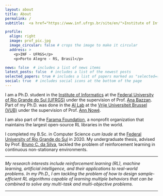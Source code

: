 ```yaml
---
layout: about
title: About
permalink: /
subtitle:  <a href="https://www.inf.ufrgs.br/site/en/">Institute of Informatics</a> at <a href="http://www.ufrgs.br/english/home">Federal University of Rio Grande do Sul (UFRGS)</a> and <a href="https://farama.org/team">Farama Foundation</a> <br>lnalegre@inf.ufrgs.br

profile:
  align: right
  image: prof_pic.jpg
  image_circular: false # crops the image to make it circular
  address: >
    <p>INF - UFRGS</p>
    <p>Porto Alegre - RS, Brasil</p>

news: false  # includes a list of news items
latest_posts: false  # includes a list of the newest posts
selected_papers: true # includes a list of papers marked as "selected={true}"
social: true  # includes social icons at the bottom of the page
---
```


I am a Ph.D. student in the <a href="https://www.inf.ufrgs.br/site/en/">Institute of Informatics</a> at the <a href="http://www.ufrgs.br/english/home">Federal University of Rio Grande do Sul (UFRGS)</a> under the supervision of Prof. <a href="https://www.inf.ufrgs.br/~bazzan/">Ana Bazzan</a>.
Part of my Ph.D. was done in the <a href="https://ai.vub.ac.be/">AI Lab</a> at the <a href="https://www.vub.be/">Vrije Universiteit Brussel (VUB)</a> under the supervision of Prof. <a href="https://ai.vub.ac.be/team/ann-nowe/">Ann Nowé</a>.

I am also part of the <a href="https://farama.org/team">Farama Foundation</a>, a nonprofit organization that maintains the largest open-source RL libraries in the world.

I completed my B.Sc. in Computer Science <i>cum laude</i> at the <a href="http://www.ufrgs.br/english/home">Federal University of Rio Grande do Sul</a> in 2020.
My undergraduate thesis, advised by Prof. <a href="https://people.cs.umass.edu/~bsilva">Bruno C. da Silva</a>, tackled the problem of reinforcement learning in continuous non-stationary environments.

<hr>
<i>My research interests include reinforcement learning (RL), machine learning, artificial intelligence, and their applications to real-world problems. 
In my Ph.D., I am tackling the problem of how to design sample-efficient RL algorithms capable of learning multiple behaviors that can be combined to solve any multi-task and multi-objective problems.
</i>
<hr>

<!-- In Winter of 2020, I worked as an intern researcher at the <a href="https://www.tu.berlin/en/">Technische Universität Berlin</a>, under supervision of Prof. <a href="https://www.tu-berlin.de/?id=12926">Kai Nagel</a>. -->


<!-- Write your biography here. Tell the world about yourself. 
Link to your favorite [subreddit](http://reddit.com). 
You can put a picture in, too. 
The code is already in, just name your picture `prof_pic.jpg` and put it in the `img/` folder.
 -->
<!-- Put your address / P.O. box / other info right below your picture. You can also disable any of these elements by editing `profile` property of the YAML header of your `_pages/about.md`. Edit `_bibliography/papers.bib` and Jekyll will render your [publications page](/al-folio/publications/) automatically.

Link to your social media connections, too. This theme is set up to use [Font Awesome icons](http://fortawesome.github.io/Font-Awesome/) and [Academicons](https://jpswalsh.github.io/academicons/), like the ones below. Add your Facebook, Twitter, LinkedIn, Google Scholar, or just disable all of them. -->

